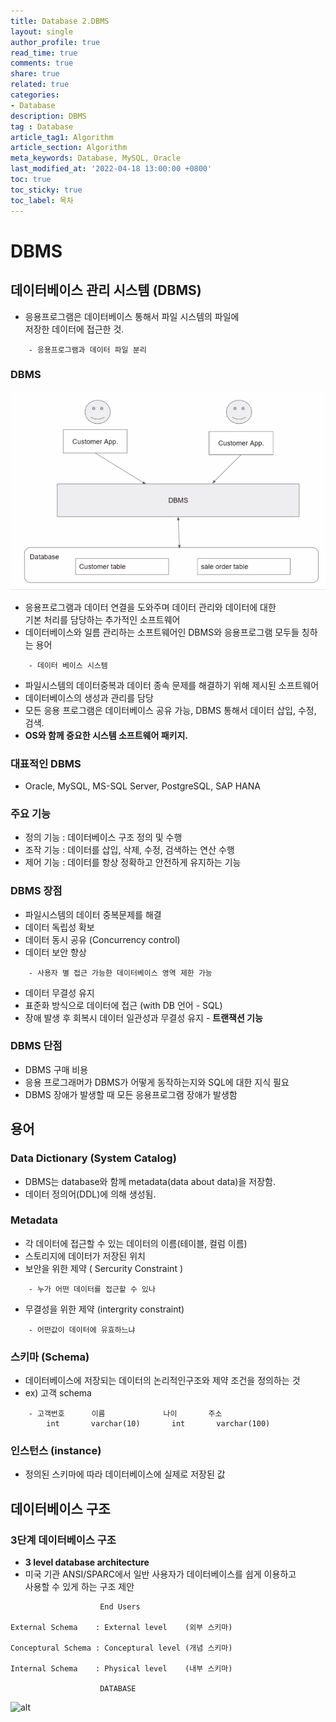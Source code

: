 ```yaml
---
title: Database 2.DBMS 
layout: single
author_profile: true
read_time: true
comments: true
share: true
related: true
categories:
- Database
description: DBMS
tag : Database
article_tag1: Algorithm
article_section: Algorithm
meta_keywords: Database, MySQL, Oracle
last_modified_at: '2022-04-18 13:00:00 +0800'
toc: true
toc_sticky: true
toc_label: 목차
---
```


DBMS
========

## 데이터베이스 관리 시스템 (DBMS)

* 응용프로그램은 데이터베이스 통해서 파일 시스템의 파일에  
  저장한 데이터에 접근한 것.

```
    - 응용프로그램과 데이터 파일 분리
```

### DBMS

![alt](/assets/images/post/Database/DBMS1.png)


* 응용프로그램과 데이터 연결을 도와주며 데이터 관리와 데이터에 대한  
  기본 처리를 담당하는 추가적인 소프트웨어
* 데이터베이스와 일름 관리하는 소프트웨어인 DBMS와 응용프로그램 모두들 칭하는 용어

```
    - 데이터 베이스 시스템
```

* 파일시스템의 데이터중복과 데이터 종속 문제를 해결하기 위해 제시된 소프트웨어
* 데이터베이스의 생성과 관리를 담당 
* 모든 응용 프로그램은 데이터베이스 공유 가능, DBMS 통해서 데이터 삽입, 수정, 검색.
* **OS와 함께 중요한 시스템 소프트웨어 패키지.**

### 대표적인 DBMS
* Oracle, MySQL, MS-SQL Server, PostgreSQL, SAP HANA

### 주요 기능

* 정의 기능 : 데이터베이스 구조 정의 및 수행
* 조작 기능 : 데이터를 삽입, 삭제, 수정, 검색하는 연산 수행
* 제어 기능 : 데이터를 항상 정확하고 안전하게 유지하는 기능

### DBMS 장점

* 파일시스템의 데이터 중복문제를 해결
* 데이터 독립성 확보 
* 데이터 동시 공유 (Concurrency control)
* 데이터 보안 향상 

```
    - 사용자 별 접근 가능한 데이터베이스 영역 제한 가능
```

* 데이터 무결성 유지
* 표준화 방식으로 데이터에 접근 (with DB 언어 - SQL)
* 장애 발생 후 회복시 데이터 일관성과 무결성 유지 - **트랜잭션 기능**

### DBMS 단점

* DBMS 구매 비용
* 응용 프로그래머가 DBMS가 어떻게 동작하는지와 SQL에 대한 지식 필요
* DBMS 장애가 발생할 때 모든 응용프로그램 장애가 발생함

## 용어

### Data Dictionary (System Catalog)

* DBMS는 database와 함께 metadata(data about data)을 저장함.
* 데이터 정의어(DDL)에 의해 생성됨.

### Metadata

* 각 데이터에 접근할 수 있는 데이터의 이름(테이블, 컬럼 이름)
* 스토리지에 데이터가 저장된 위치 
* 보안을 위한 제약 ( Sercurity Constraint )

```
    - 누가 어떤 데이터를 접근할 수 있나
```

* 무결성을 위한 제약 (intergrity constraint)

```
    - 어떤값이 데이터에 유효하느냐
```

### 스키마 (Schema)

* 데이터베이스에 저장되는 데이터의 논리적인구조와 제약 조건을 정의하는 것
* ex) 고객 schema

```
    - 고객번호      이름             나이       주소
        int       varchar(10)       int       varchar(100)
```

### 인스턴스 (instance)

* 정의된 스키마에 따라 데이터베이스에 실제로 저장된 값


## 데이터베이스 구조

### 3단계 데이터베이스 구조 
* **3 level database architecture**
* 미국 기관 ANSI/SPARC에서 일반 사용자가 데이터베이스를 쉽게 이용하고  
  사용할 수 있게 하는 구조 제안

```
                    End Users

External Schema    : External level    (외부 스키마)

Conceptural Schema : Conceptural level (개념 스키마)

Internal Schema    : Physical level    (내부 스키마)

                    DATABASE

```

![alt](https://mblogthumb-phinf.pstatic.net/MjAxNzEyMjNfNjgg/MDAxNTEzOTk4OTI2MzE0.v86gcDb5SegrLC4xNS0eU_0FNf43dUgn-UW83u5QxLAg.E_JpjpxkVH0F1bNKTiH8jqSSYmT3RzvGlJRAfOCBkiog.PNG.qbxlvnf11/20171223_121515.png?type=w800)

